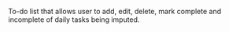 To-do list that allows user to add, edit, delete, mark complete and incomplete of daily tasks being imputed. 
